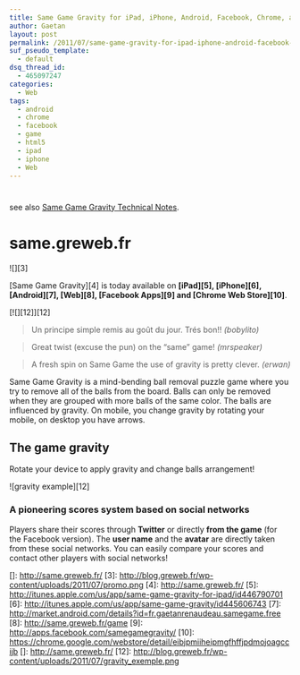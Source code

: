```yaml
---
title: Same Game Gravity for iPad, iPhone, Android, Facebook, Chrome, and Web!
author: Gaetan
layout: post
permalink: /2011/07/same-game-gravity-for-ipad-iphone-android-facebook-chrome-and-web/
suf_pseudo_template:
  - default
dsq_thread_id:
  - 465097247
categories:
  - Web
tags:
  - android
  - chrome
  - facebook
  - game
  - html5
  - ipad
  - iphone
  - Web
---
```

# 

see also [Same Game Gravity Technical Notes][1].

 [1]: http://blog.greweb.fr/2011/07/same-game-gravity-for-ipad-iphone-android-facebook-chrome-and-web/

 
# same.greweb.fr

![][3]  


[Same Game Gravity][4] is today available on **[iPad][5], [iPhone][6], [Android][7], [Web][8], [Facebook Apps][9] and [Chrome Web Store][10]**.

[![][12]][12]

> Un principe simple remis au goût du jour. Trés bon!! *(bobylito)*

> Great twist (excuse the pun) on the “same” game! *(mrspeaker)*

> A fresh spin on Same Game the use of gravity is pretty clever. *(erwan)*

Same Game Gravity is a mind-bending ball removal puzzle game where you try to remove all of the balls from the board. Balls can only be removed when they are grouped with more balls of the same color. The balls are influenced by gravity. On mobile, you change gravity by rotating your mobile, on desktop you have arrows.



## The game gravity

Rotate your device to apply gravity and change balls arrangement!

![gravity example][12]



### A pioneering scores system based on social networks

  


Players share their scores through **Twitter** or directly **from the game** (for the Facebook version). The **user name** and the **avatar** are directly taken from these social networks. 
You can easily compare your scores and contact other players with social networks!

 []: http://same.greweb.fr/
 [3]: http://blog.greweb.fr/wp-content/uploads/2011/07/promo.png
 [4]: http://same.greweb.fr/
 [5]: http://itunes.apple.com/us/app/same-game-gravity-for-ipad/id446790701
 [6]: http://itunes.apple.com/us/app/same-game-gravity/id445606743
 [7]: http://market.android.com/details?id=fr.gaetanrenaudeau.samegame.free
 [8]: http://same.greweb.fr/game
 [9]: http://apps.facebook.com/samegamegravity/
 [10]: https://chrome.google.com/webstore/detail/eibjpmiiheipmgfhffjpdmojoagccijb
 []: http://same.greweb.fr/
 [12]: http://blog.greweb.fr/wp-content/uploads/2011/07/gravity_exemple.png